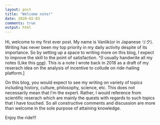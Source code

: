 ```yaml
---
layout: post
title: "Welcome note!"
date: 2020-02-03
comments: true
output: html
---
```


Hi, welcome to my first ever post. My name is Vanlik(or in Japanese リク). Writing has never been my top priority in my daily activity despite of its importance. So by setting up a space to writing more on this blog, I expect to improve the skill to the point of satisfaction. ^[I usually handwrite all my notes (Like this [one](https://drive.google.com/file/d/13H_1X5MR2p4hoSaOnkcxW446eN044wbd/view)). This is a note I wrote back in 2018 as a draft of my reserach idea on the analysis of incentive to collude on ride-hailing platform.]

On this blog, you would expect to see my writing on variety of topics including history, culture, philosophy, science, etc. This does not necessarily mean that I'm the expert. Rather, I would reference from scientific reserach which are mainly the quests with regards to such topics that I have touched. So all constructive comments and discussion are more than welcome in the sole purpose of attaining knowledge. 

Enjoy the ride!!!



